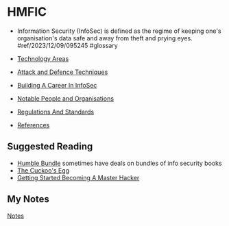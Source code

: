 # HMFIC
- Information Security (InfoSec) is defined as the regime of keeping one's organisation's data safe and away from theft and prying eyes. #ref/2023/12/09/095245 #glossary

- [Technology Areas](technology-areas.md)
- [Attack and Defence Techniques](attack-and-defence-techniques.md)
- [Building A Career In InfoSec](building-a-career-in-infosec.md)
- [Notable People and Organisations](notable-people-and-organisations.md)
- [Regulations And Standards](regulations-and-standards.md)

- [References](references.md)

## Suggested Reading

- [Humble Bundle](https://www.humblebundle.com/) sometimes have deals on bundles of info security books
- [The Cuckoo's Egg](the-cuckoos-egg.md)
- [Getting Started Becoming A Master Hacker](getting-started-becoming-a-master-hacker.md)
## My Notes
[Notes](mynotes/infosec-notes.md)
